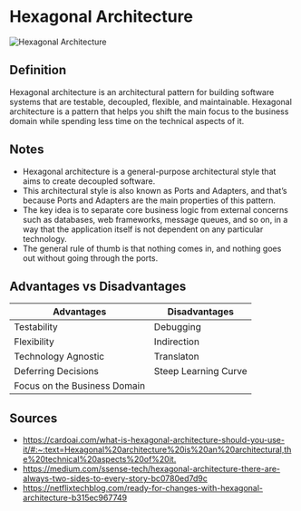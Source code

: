 # Hexagonal Architecture

![Hexagonal Architecture](https://miro.medium.com/v2/resize:fit:720/format:webp/1*NfFzI7Z-E3ypn8ahESbDzw.png)

## Definition

Hexagonal architecture is an architectural pattern for building software systems that are testable, decoupled, flexible, and maintainable. Hexagonal architecture is a pattern that helps you shift the main focus to the business domain while spending less time on the technical aspects of it.

## Notes

- Hexagonal architecture is a general-purpose architectural style that aims to create decoupled software.
- This architectural style is also known as Ports and Adapters, and that’s because Ports and Adapters are the main properties of this pattern.
- The key idea is to separate core business logic from external concerns such as databases, web frameworks, message queues, and so on, in a way that the application itself is not dependent on any particular technology.
- The general rule of thumb is that nothing comes in, and nothing goes out without going through the ports.

## Advantages vs Disadvantages

| Advantages | Disadvantages |
| ---------- | ------------- |
| Testability | Debugging |
| Flexibility | Indirection |
| Technology Agnostic | Translaton |
| Deferring Decisions | Steep Learning Curve |
| Focus on the Business Domain | |

## Sources

- <https://cardoai.com/what-is-hexagonal-architecture-should-you-use-it/#:~:text=Hexagonal%20architecture%20is%20an%20architectural,the%20technical%20aspects%20of%20it.>
- <https://medium.com/ssense-tech/hexagonal-architecture-there-are-always-two-sides-to-every-story-bc0780ed7d9c>
- <https://netflixtechblog.com/ready-for-changes-with-hexagonal-architecture-b315ec967749>